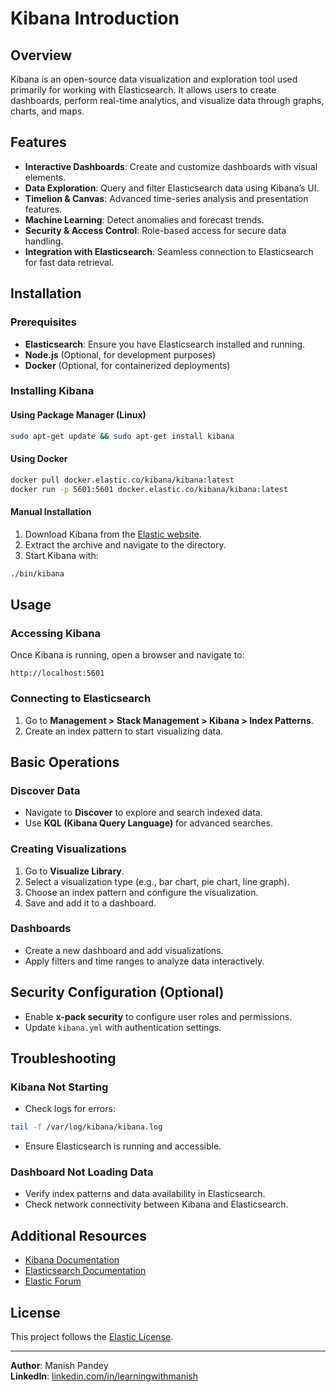 # Kibana Introduction

## Overview
Kibana is an open-source data visualization and exploration tool used primarily for working with Elasticsearch. It allows users to create dashboards, perform real-time analytics, and visualize data through graphs, charts, and maps.

## Features
- **Interactive Dashboards**: Create and customize dashboards with visual elements.
- **Data Exploration**: Query and filter Elasticsearch data using Kibana’s UI.
- **Timelion & Canvas**: Advanced time-series analysis and presentation features.
- **Machine Learning**: Detect anomalies and forecast trends.
- **Security & Access Control**: Role-based access for secure data handling.
- **Integration with Elasticsearch**: Seamless connection to Elasticsearch for fast data retrieval.

## Installation

### Prerequisites
- **Elasticsearch**: Ensure you have Elasticsearch installed and running.
- **Node.js** (Optional, for development purposes)
- **Docker** (Optional, for containerized deployments)

### Installing Kibana
#### Using Package Manager (Linux)
```bash
sudo apt-get update && sudo apt-get install kibana
```
#### Using Docker
```bash
docker pull docker.elastic.co/kibana/kibana:latest
docker run -p 5601:5601 docker.elastic.co/kibana/kibana:latest
```
#### Manual Installation
1. Download Kibana from the [Elastic website](https://www.elastic.co/kibana/).
2. Extract the archive and navigate to the directory.
3. Start Kibana with:
```bash
./bin/kibana
```

## Usage
### Accessing Kibana
Once Kibana is running, open a browser and navigate to:
```
http://localhost:5601
```
### Connecting to Elasticsearch
1. Go to **Management > Stack Management > Kibana > Index Patterns**.
2. Create an index pattern to start visualizing data.

## Basic Operations
### Discover Data
- Navigate to **Discover** to explore and search indexed data.
- Use **KQL (Kibana Query Language)** for advanced searches.

### Creating Visualizations
1. Go to **Visualize Library**.
2. Select a visualization type (e.g., bar chart, pie chart, line graph).
3. Choose an index pattern and configure the visualization.
4. Save and add it to a dashboard.

### Dashboards
- Create a new dashboard and add visualizations.
- Apply filters and time ranges to analyze data interactively.

## Security Configuration (Optional)
- Enable **x-pack security** to configure user roles and permissions.
- Update `kibana.yml` with authentication settings.

## Troubleshooting
### Kibana Not Starting
- Check logs for errors:
```bash
tail -f /var/log/kibana/kibana.log
```
- Ensure Elasticsearch is running and accessible.

### Dashboard Not Loading Data
- Verify index patterns and data availability in Elasticsearch.
- Check network connectivity between Kibana and Elasticsearch.

## Additional Resources
- [Kibana Documentation](https://www.elastic.co/guide/en/kibana/current/index.html)
- [Elasticsearch Documentation](https://www.elastic.co/guide/en/elasticsearch/reference/current/index.html)
- [Elastic Forum](https://discuss.elastic.co/)

## License
This project follows the [Elastic License](https://www.elastic.co/licensing/elastic-license).

---
**Author**: Manish Pandey  
**LinkedIn**: [linkedin.com/in/learningwithmanish](https://linkedin.com/in/learningwithmanish)

